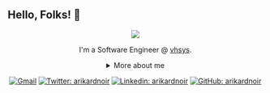## Hello, Folks! 👋

<div align="center">
  
<img src="https://github.blog/wp-content/uploads/2018/10/46896184-b679fc80-ce30-11e8-88bf-921e9b788f7c.gif?resize=200%2C200" />

I'm a Software Engineer @ [vhsys](https://vhsys.com.br/).

<details>
  <summary> More about me</summary>
<div align="left">

``` js
const stebs = {
    personal: {
        fullName: 'Aristoteles Lopes',
        birthDate: '1995-03-05',
        pronouns: 'he' | 'his',
        interests: ['music', 'games', 'language learning', 'anime', 'basketball'],
        motivation: [
            'Just be humble, sit down',
            'Making life easier and smarter through tech',
        ],
    },
    technical: {
        technologies: {
            frontEnd: {
                Javascript: ['Vue', 'Next', 'Jest'],
                HTML: ['HTML5', 'Semantic HTML'],
                CSS: ['sass', 'styled-components', 'Bootstrap', 'tailwind'],
            },
            backEnd: {
                php: ['codeigniter', 'laravel'],
                golang: []
            },
            architecture: ['Single Page Applications', 'Domain Driven Design'],
        },
    }
}
```
  </div>
</details>

[![Gmail](https://img.shields.io/twitter/url?label=email&logo=gmail&style=social&url=http%3A%2F%2Fmailto%3Aarikardnoir7%40gmail.com)](mailto:aristo.lopes@gmail.com)
[![Twitter: arikardnoir](https://img.shields.io/twitter/follow/arikardnoir?style=social)](https://twitter.com/arikardnoir)
[![Linkedin: arikardnoir](https://img.shields.io/badge/-arikardnoir-blue?style=flat-square&logo=Linkedin&logoColor=white&link=https://www.linkedin.com/in/arikardnoir/)](https://www.linkedin.com/in/arikardnoir/)
[![GitHub: arikardnoir](https://img.shields.io/github/followers/arikardnoir?label=follow&style=social)](https://github.com/arikardnoir)
</div>
